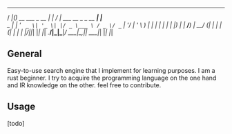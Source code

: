 ____  _                 _      ____                      _     
/ ___|(_)_ __ ___  _ __ | | ___/ ___|  ___  __ _ _ __ ___| |__  
\___ \| | '_ ` _ \| '_ \| |/ _ \___ \ / _ \/ _` | '__/ __| '_ \ 
 ___) | | | | | | | |_) | |  __/___) |  __/ (_| | | | (__| | | |
|____/|_|_| |_| |_| .__/|_|\___|____/ \___|\__,_|_|  \___|_| |_|
                  |_|                                           
## General
Easy-to-use search engine that I implement for learning purposes. I am a rust beginner. I try to acquire the programming language on the one hand and IR knowledge on the other. feel free to contribute.

## Usage

[todo]